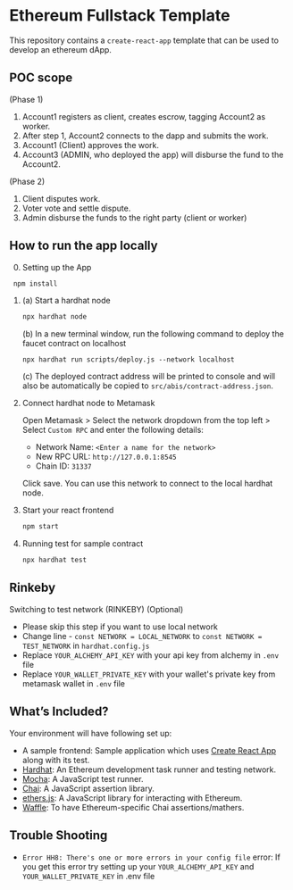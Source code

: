 # Ethereum Fullstack Template

This repository contains a `create-react-app` template that can be used to develop an ethereum dApp.

## POC scope
(Phase 1)
1. Account1 registers as client, creates escrow, tagging Account2 as worker.
2. After step 1, Account2 connects to the dapp and submits the work.
3. Account1 (Client) approves the work.
4. Account3 (ADMIN, who deployed the app) will disburse the fund to the Account2.

(Phase 2)
1. Client disputes work.
2. Voter vote and settle dispute.
3. Admin disburse the funds to the right party (client or worker)


## How to run the app locally
0. Setting up the App
  ```bash
   npm install
   ```

1. (a) Start a hardhat node

   ```bash
   npx hardhat node
   ```

   (b) In a new terminal window, run the following command to deploy the faucet contract on localhost

    `npx hardhat run scripts/deploy.js --network localhost`

   (c) The deployed contract address will be printed to console and will also be automatically be copied to `src/abis/contract-address.json`.

2. Connect hardhat node to Metamask

   Open Metamask > Select the network dropdown from the top left > Select `Custom RPC` and enter the following details:

   - Network Name: `<Enter a name for the network>`
   - New RPC URL: `http://127.0.0.1:8545`
   - Chain ID: `31337`

   Click save. You can use this network to connect to the local hardhat node.

3. Start your react frontend

   ```bash
   npm start
   ```

4. Running test for sample contract

   ```bash
   npx hardhat test
   ```
## Rinkeby
Switching to test network (RINKEBY) (Optional)

   - Please skip this step if you want to use local network
   - Change line - `const NETWORK = LOCAL_NETWORK` to `const NETWORK = TEST_NETWORK` in `hardhat.config.js`
   - Replace `YOUR_ALCHEMY_API_KEY` with your api key from alchemy in `.env` file
   - Replace `YOUR_WALLET_PRIVATE_KEY` with your wallet's private key from metamask wallet in `.env` file

## What’s Included?

Your environment will have following set up:

- A sample frontend: Sample application which uses [Create React App](https://github.com/facebook/create-react-app) along with its test.
- [Hardhat](https://hardhat.org/): An Ethereum development task runner and testing network.
- [Mocha](https://mochajs.org/): A JavaScript test runner.
- [Chai](https://www.chaijs.com/): A JavaScript assertion library.
- [ethers.js](https://docs.ethers.io/ethers.js/html/): A JavaScript library for interacting with Ethereum.
- [Waffle](https://github.com/EthWorks/Waffle/): To have Ethereum-specific Chai assertions/mathers.

## Trouble Shooting

- `Error HH8: There's one or more errors in your config file` error: If you get this error try setting up your `YOUR_ALCHEMY_API_KEY` and `YOUR_WALLET_PRIVATE_KEY` in .env file


